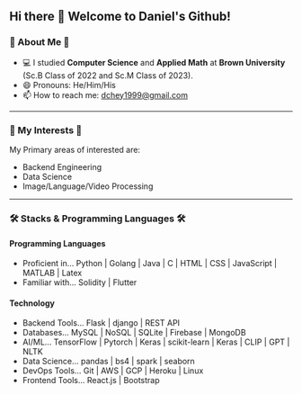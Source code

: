 ## Hi there 👋 Welcome to Daniel's Github!

### 📖 About Me 📖
- 💻 I studied **Computer Science** and **Applied Math** at **Brown University** (Sc.B Class of 2022 and Sc.M Class of 2023).
- 😄 Pronouns: He/Him/His
- 📫 How to reach me: dchey1999@gmail.com
---
### 🌱 My Interests 🌱
My Primary areas of interested are:
- Backend Engineering
- Data Science
- Image/Language/Video Processing
---
### 🛠 Stacks & Programming Languages 🛠
#### Programming Languages
- Proficient in... Python | Golang | Java | C | HTML | CSS | JavaScript | MATLAB | Latex
- Familiar with... Solidity | Flutter

#### Technology
- Backend Tools... Flask | django | REST API
- Databases... MySQL | NoSQL | SQLite | Firebase | MongoDB
- AI/ML... TensorFlow | Pytorch | Keras | scikit-learn | Keras | CLIP | GPT | NLTK
- Data Science... pandas | bs4 | spark | seaborn
- DevOps Tools... Git | AWS | GCP | Heroku | Linux
- Frontend Tools... React.js | Bootstrap
